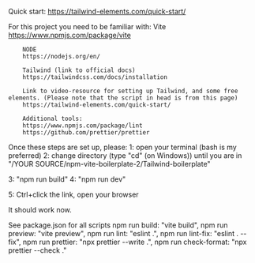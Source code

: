 Quick start: 
https://tailwind-elements.com/quick-start/

For this project you need to be familiar with:
        Vite
        https://www.npmjs.com/package/vite

        NODE
        https://nodejs.org/en/ 
        
        Tailwind (link to official docs)
        https://tailwindcss.com/docs/installation 
     
        Link to video-resource for setting up Tailwind, and some free elements. (Please note that the script in head is from this page)
        https://tailwind-elements.com/quick-start/ 

        Additional tools:
        https://www.npmjs.com/package/lint
        https://github.com/prettier/prettier

Once these steps are set up, please: 
1: open your terminal (bash is my preferred)
2: change directory (type "cd" (on Windows)) until you are in 
"/YOUR SOURCE/npm-vite-boilerplate-2/Tailwind-boilerplate"

3: "npm run build"
4: "npm run dev"

5: Ctrl+click the link, open your browser

It should work now. 

See package.json for all scripts
    npm run build: "vite build",
    npm run preview: "vite preview",
    npm run lint: "eslint .",
    npm run lint-fix: "eslint . --fix",
    npm run prettier: "npx prettier --write .",
    npm run check-format: "npx prettier --check ."